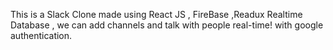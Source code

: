 
This is a Slack Clone made using React JS , FireBase ,Readux Realtime Database , we can add channels and talk with people real-time! with google authentication.

